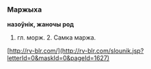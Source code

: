 ### Маржыха
**назоўнік, жаночы род**

1. гл. морж. 2. Самка маржа.

<a rel="author">[http://rv-blr.com/](http://rv-blr.com/slounik.jsp?letterId=0&maskId=0&pageId=1627)</a>
